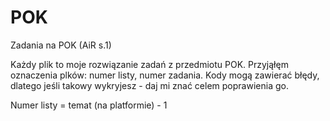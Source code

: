 # POK
Zadania na POK (AiR s.1)

Każdy plik to moje rozwiązanie zadań z przedmiotu POK. Przyjąłęm oznaczenia plków: numer listy, numer zadania. 
Kody mogą zawierać błędy, dlatego jeśli takowy wykryjesz - daj mi znać celem poprawienia go.

Numer listy = temat (na platformie) - 1
